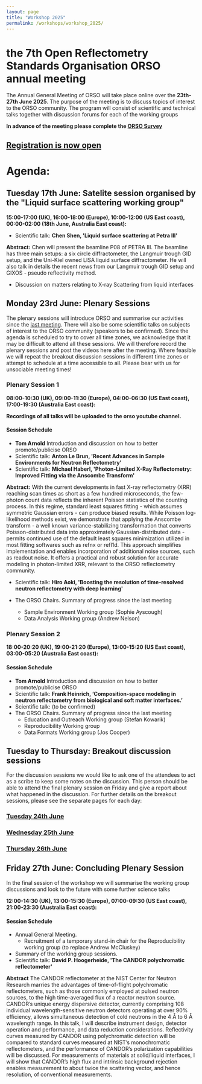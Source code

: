 ```yaml
---
layout: page
title: "Workshop 2025"
permalink: /workshops/workshop_2025/
---
```


# the 7th Open Reflectometry Standards Organisation ORSO annual meeting

The Annual General Meeting of ORSO will take place online over the **23th-27th June 2025**. The purpose of the meeting is to discuss topics of interest to the ORSO community.
The program will consist of scientific and technical talks together with discussion forums for each of the working groups

**In advance of the meeting please complete the [ORSO Survey](https://forms.office.com/pages/responsepage.aspx?id=HDZmP36oWEGPYZnoLbPKyGNjGj0JBmlFoh6F5vEqATRUNUlaNjU1Mk9CUEFBMElSMVBVMVkyNFFVUC4u&route=shorturl)**

## [Registration is now open](https://indico.ess.eu/event/3810/)

# Agenda:

## Tuesday 17th June: Satelite session organised by the "Liquid surface scattering working group"
**15:00-17:00 (UK), 16:00-18:00 (Europe), 10:00-12:00 (US East coast), 00:00-02:00 (18th June, Australia East coast):**

- Scientific talk: **Chen Shen, 'Liquid surface scattering at Petra III'**

**Abstract:** Chen will present the beamline P08 of PETRA III. The beamline has three main setups: a six circle diffractometer, the Langmuir trough GID setup, and the Uni-Kiel owned LISA liquid surface diffractometer. He will also talk in details the recent news from our Langmuir trough GID setup and GIXOS - pseudo reflectivity method.
- Discussion on matters relating to X-ray Scattering from liquid interfaces

## Monday 23rd June: Plenary Sessions

The plenary sessions will introduce ORSO and summarise our activities since the [last meeting](https://www.reflectometry.org/workshops/workshop_2024/). 
There will also be some scientific talks on subjects of interest to the ORSO community (speakers to be confirmed).
Since the agenda is scheduled to try to cover all time zones, we acknowledge that it may be difficult to attend all these sessions. We will therefore record the plenary sessions and post the videos here after the meeting.
Where feasible we will repeat the breakout discussion sessions in different time zones or attempt to schedule at a time accessible to all. Please bear with us for unsociable meeting times!


### Plenary Session 1
**08:00-10:30 (UK), 09:00-11:30 (Europe), 04:00-06:30 (US East coast), 17:00-19:30 (Australia East coast):**

**Recordings of all talks will be uploaded to the orso youtube channel.**

#### Session Schedule
- **Tom Arnold** Introduction and discussion on how to better promote/publicise ORSO
- Scientific talk: **Anton Le Brun, 'Recent Advances in Sample Environments for Neutron Reflectometry'**
- Scientific talk:  **Michael Haberl, 'Photon-Limited X-Ray Reflectometry: Improved Fitting via the Anscombe Transform'**

**Abstract:** With the current developments in fast X-ray reflectometry (XRR) reaching
scan times as short as a few hundred microseconds, the few-photon count data reflects the inherent Poisson statistics of the counting process. In this regime, standard least squares fitting - which assumes symmetric Gaussian errors - can produce biased results. While Poisson log-likelihood methods exist, we demonstrate that applying the Anscombe transform - a well known variance-stabilizing transformation that converts Poisson-distributed data into approximately Gaussian-distributed data - permits continued use of the default least squares minimization utilized in most fitting softwares such as refnx or refl1d. This approach simplifies implementation and enables incorporation of additional noise sources, such as readout noise. It offers a practical and robust solution for accurate modeling in photon-limited XRR, relevant to the ORSO reflectometry community.

- Scientific talk: **Hiro Aoki, 'Boosting the resolution of time-resolved neutron reflectometry with deep learning'**

- The ORSO Chairs. Summary of progress since the last meeting
  - Sample Environment Working group (Sophie Ayscough)
  - Data Analysis Working group (Andrew Nelson)

### Plenary Session 2
**18:00-20:20 (UK), 19:00-21:20 (Europe), 13:00-15:20 (US East coast), 03:00-05:20 (Australia East coast):**

#### Session Schedule
- **Tom Arnold** Introduction and discussion on how to better promote/publicise ORSO
- Scientific talk: **Frank Heinrich, ‘Composition-space modeling in neutron reflectometry from biological and soft matter interfaces.’**
- Scientific talk: (to be confirmed)
- The ORSO Chairs. Summary of progress since the last meeting
  - Education and Outreach Working group (Stefan Kowarik)
  - Reproducibility Working group 
  - Data Formats Working group (Jos Cooper)

## Tuesday to Thursday: Breakout discussion sessions

For the discussion sessions we would like to ask one of the attendees to act as a scribe to keep some notes on the discussion. This person should be able to attend the final plenary session on Friday and give a report about what happened in the discussion. For further details on the breakout sessions, please see the separate pages for each day:

### [Tuesday 24th June](/workshops/workshop_2025/tuesday.md)

### [Wednesday 25th June](/workshops/workshop_2025/wednesday.md/)

### [Thursday 26th June](/workshops/workshop_2025/thursday.md)

## Friday 27th June: Concluding Plenary Session

In the final session of the workshop we will summarise the working group discussions and look to the future with some further science talks

**12:00-14:30 (UK), 13:00-15:30 (Europe), 07:00-09:30 (US East coast), 21:00-23:30 (Australia East coast):**

#### Session Schedule
- Annual General Meeting.
  - Recruitment of a temporary stand-in chair for the Reproducibility working group (to replace Andrew McCluskey)
- Summary of the working group sessions.
- Scientific talk: **David P. Hoogerheide, 'The CANDOR polychromatic reflectometer'**

**Abstract** The CANDOR reflectometer at the NIST Center for Neutron Research marries the advantages of time-of-flight polychromatic reflectometers, such as those commonly employed at pulsed neutron sources, to the high time-averaged flux of a reactor neutron source. CANDOR’s unique energy dispersive detector, currently comprising 108 individual wavelength-sensitive neutron detectors operating at over 90% efficiency, allows simultaneous detection of cold neutrons in the 4 Å to 6 Å wavelength range. In this talk, I will describe instrument design, detector operation and performance, and data reduction considerations. Reflectivity curves measured by CANDOR using polychromatic detection will be compared to standard curves measured at NIST’s monochromatic reflectometers, and the performance of CANDOR’s polarization capabilities will be discussed. For measurements of materials at solid/liquid interfaces, I will show that CANDOR’s high flux and intrinsic background rejection enables measurement to about twice the scattering vector, and hence resolution, of conventional measurements.
